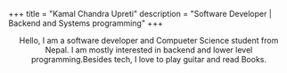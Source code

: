 +++
title = "Kamal Chandra Upreti"
description = "Software Developer | Backend and Systems programming"
+++

<center>Hello, I am a software developer and Compueter Science student from Nepal. I am mostly interested in backend and lower level programming.Besides tech, I love to play guitar and read Books.</center>
